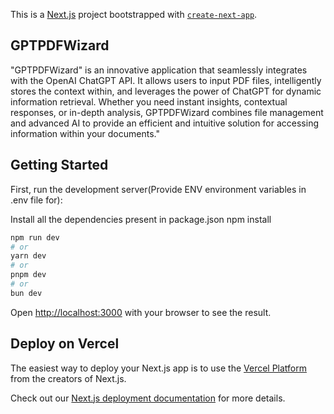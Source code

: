 This is a [Next.js](https://nextjs.org/) project bootstrapped with [`create-next-app`](https://github.com/vercel/next.js/tree/canary/packages/create-next-app).

## GPTPDFWizard
"GPTPDFWizard" is an innovative application that seamlessly integrates with the OpenAI ChatGPT API. It allows users to input PDF files, intelligently stores the context within, and leverages the power of ChatGPT for dynamic information retrieval. Whether you need instant insights, contextual responses, or in-depth analysis, GPTPDFWizard combines file management and advanced AI to provide an efficient and intuitive solution for accessing information within your documents."

## Getting Started
First, run the development server(Provide ENV environment variables in .env file for):

Install all the dependencies present in package.json
npm install

```bash
npm run dev
# or
yarn dev
# or
pnpm dev
# or
bun dev
```

Open [http://localhost:3000](http://localhost:3000) with your browser to see the result.

## Deploy on Vercel

The easiest way to deploy your Next.js app is to use the [Vercel Platform](https://vercel.com/new?utm_medium=default-template&filter=next.js&utm_source=create-next-app&utm_campaign=create-next-app-readme) from the creators of Next.js.

Check out our [Next.js deployment documentation](https://nextjs.org/docs/deployment) for more details.